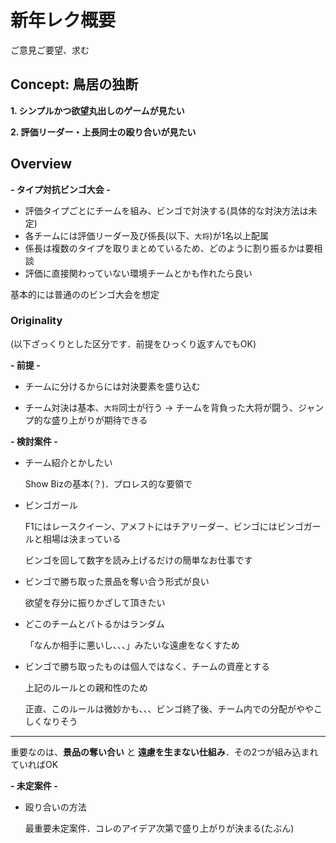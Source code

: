 # 新年レク概要
ご意見ご要望、求む

## Concept: 鳥居の独断
 **1. シンプルかつ欲望丸出しのゲームが見たい**

 **2. 評価リーダー・上長同士の殴り合いが見たい**

## Overview
**- タイプ対抗ビンゴ大会 -**
 
 - 評価タイプごとにチームを組み、ビンゴで対決する(具体的な対決方法は未定)
 - 各チームには評価リーダー及び係長(以下、`大将`)が1名以上配属
 - 係長は複数のタイプを取りまとめているため、どのように割り振るかは要相談
 - 評価に直接関わっていない環境チームとかも作れたら良い
 
 基本的には普通ののビンゴ大会を想定

### Originality
(以下ざっくりとした区分です．前提をひっくり返すんでもOK)

**- 前提 -**

- チームに分けるからには対決要素を盛り込む

- チーム対決は基本、`大将`同士が行う
  → チームを背負った大将が闘う、ジャンプ的な盛り上がりが期待できる

**- 検討案件 -**

- チーム紹介とかしたい
  
  Show Bizの基本(？)．プロレス的な要領で

- ビンゴガール
  
  F1にはレースクイーン、アメフトにはチアリーダー、ビンゴにはビンゴガールと相場は決まっている
  
  ビンゴを回して数字を読み上げるだけの簡単なお仕事です

- ビンゴで勝ち取った景品を奪い合う形式が良い
  
  欲望を存分に振りかざして頂きたい
  
- どこのチームとバトるかはランダム
  
  「なんか相手に悪いし、、、」みたいな遠慮をなくすため
  
- ビンゴで勝ち取ったものは個人ではなく、チームの資産とする
  
  上記のルールとの親和性のため
  
  正直、このルールは微妙かも、、、ビンゴ終了後、チーム内での分配がややこしくなりそう

-----------------

重要なのは、**景品の奪い合い** と **遠慮を生まない仕組み**．その2つが組み込まれていればOK

**- 未定案件 -**

- 殴り合いの方法
  
  最重要未定案件．コレのアイデア次第で盛り上がりが決まる(たぶん)
 
